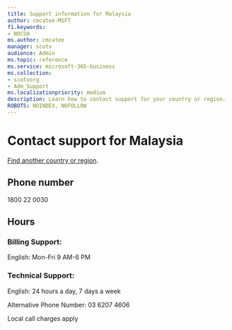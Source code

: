 ```yaml
---                                
title: Support information for Malaysia
author: cmcatee-MSFT
f1.keywords:
- NOCSH
ms.author: cmcatee
manager: scotv
audience: Admin
ms.topic: reference
ms.service: microsoft-365-business
ms.collection: 
- scotvorg
- Adm_Support
ms.localizationpriority: medium
description: Learn how to contact support for your country or region.
ROBOTS: NOINDEX, NOFOLLOW
---
```


# Contact support for Malaysia

[Find another country or region](../get-help-support.md).

## Phone number
1800 22 0030

## Hours
### Billing Support:

English: Mon-Fri 9 AM-6 PM

### Technical Support:

English: 24 hours a day, 7 days a week

Alternative Phone Number: 03 6207 4606

Local call charges apply
